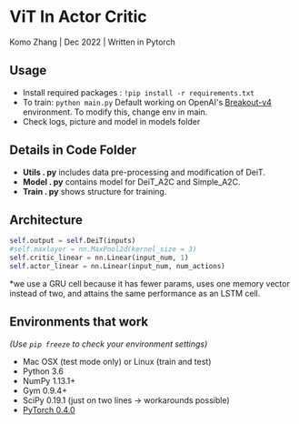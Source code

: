 
ViT In Actor Critic
=======
Komo Zhang | Dec 2022 | Written in Pytorch

Usage
--------
 * Install required packages : `!pip install -r requirements.txt`
 * To train: `python main.py`
Default working on OpenAI's [Breakout-v4](https://gym.openai.com/envs/Breakout-v4/) environment. To modify this, change env in main.
*  Check logs, picture and model in models folder

Details in Code Folder
--------
*  **Utils . py**  includes data pre-processing and modification of DeiT.
*  **Model . py**  contains model for DeiT_A2C and Simple_A2C.
 *  **Train . py** shows structure for training.


Architecture
--------

```python
self.output = self.DeiT(inputs)
#self.maxlayer = nn.MaxPool2d(kernel_size = 3)
self.critic_linear = nn.Linear(input_num, 1)
self.actor_linear = nn.Linear(input_num, num_actions)
```

\*we use a GRU cell because it has fewer params, uses one memory vector instead of two, and attains the same performance as an LSTM cell.

Environments that work
--------
_(Use `pip freeze` to check your environment settings)_
 * Mac OSX (test mode only) or Linux (train and test)
 * Python 3.6
 * NumPy 1.13.1+
 * Gym 0.9.4+
 * SciPy 0.19.1 (just on two lines -> workarounds possible)
 * [PyTorch 0.4.0](http://pytorch.org/)
